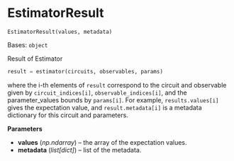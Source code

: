 # EstimatorResult

<span id="undefined" />

`EstimatorResult(values, metadata)`

Bases: `object`

Result of Estimator

```python
result = estimator(circuits, observables, params)
```

where the i-th elements of `result` correspond to the circuit and observable given by `circuit_indices[i]`, `observable_indices[i]`, and the parameter\_values bounds by `params[i]`. For example, `results.values[i]` gives the expectation value, and `result.metadata[i]` is a metadata dictionary for this circuit and parameters.

**Parameters**

*   **values** (*np.ndarray*) – the array of the expectation values.
*   **metadata** (*list\[dict]*) – list of the metadata.
